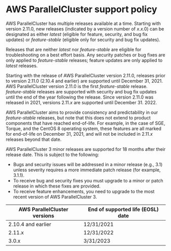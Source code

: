 # AWS ParallelCluster support policy<a name="support-policy"></a>

AWS ParallelCluster has multiple releases available at a time\. Starting with version 2\.11\.0, new releases \(indicated by a version number of *x*\.*x*\.0\) can be designated as either *latest* \(eligible for feature, security, and bug fix updates\) or *feature\-stable* \(eligible only for security and bug fix updates\)\.

Releases that are neither *latest* nor *feature\-stable* are eligible for troubleshooting on a best effort basis\. Any security patches or bug fixes are only applied to *feature\-stable* releases; feature updates are only applied to *latest* releases\.

Starting with the release of AWS ParallelCluster version 2\.11\.0, releases prior to version 2\.11\.0 \(2\.10\.4 and earlier\) are supported until December 31, 2021\. AWS ParallelCluster version 2\.11\.0 is the first *feature\-stable* release\. *feature\-stable* releases are supported with security and bug fix updates until the end of the year following the release\. Since version 2\.11\.0 was released in 2021, versions 2\.11\.*x* are supported until December 31\. 2022\.

 AWS ParallelCluster aims to provide consistency and predictability in our *feature\-stable* releases, but note that this does not extend to product components that have reached end\-of\-life\. For example, in the case of SGE, Torque, and the CentOS 8 operating system, these features are all marked for end\-of\-life on December 31, 2021, and will not be included in 2\.11\.*x* releases beyond that date\. 

AWS ParallelCluster 3 minor releases are supported for 18 months after their release date\. This is subject to the following:
+ Bugs and security issues will be addressed in a minor release \(e\.g\., 3\.1\) unless severity requires a more immediate patch release \(for example, 3\.1\.1\)\.
+ To receive bug and security fixes you must upgrade to a minor or patch release in which these fixes are provided\.
+  To receive feature enhancements, you need to upgrade to the most recent version of AWS ParallelCluster 3\. 


| AWS ParallelCluster versions | End of supported life \(EOSL\) date | 
| --- | --- | 
| 2\.10\.4 and earlier | 12/31/2021 | 
| 2\.11\.x | 12/31/2022 | 
| 3\.0\.x | 3/31/2023 | 